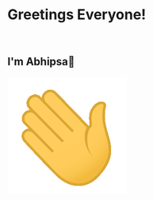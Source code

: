 
### <h1> Greetings Everyone! </h1>  <br>
###  <h2>  I'm Abhipsa👋  </h2> <img src="wave.gif"> <br>


